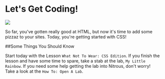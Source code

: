 # Let's Get Coding!

<img src="http://25.media.tumblr.com/7716ef547264521e476a067b1c8d2717/tumblr_mwjlmfJ1vx1rkiuhro1_500.gif">

So far, you've gotten really good at HTML, but now it's time to add some pizzaz to your sites. Today, you're getting started with CSS!


##Some Things You Should Know

Start today with the Lesson `What Not To Wear: CSS Edition`. If you finish the lesson and have some time to spare, take a stab at the lab, `My Little Rainbow`. If you need some help getting the lab into Nitrous, don't worry! Take a look at the `How To: Open A Lab`.

